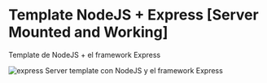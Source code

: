 # Template NodeJS + Express [Server Mounted and Working]
Template de NodeJS + el framework Express

![express](https://github.com/dimelorobert/express-template/blob/main/public/image/node%2Bexpress.jpg)
 Server template con NodeJS  y el framework Express
